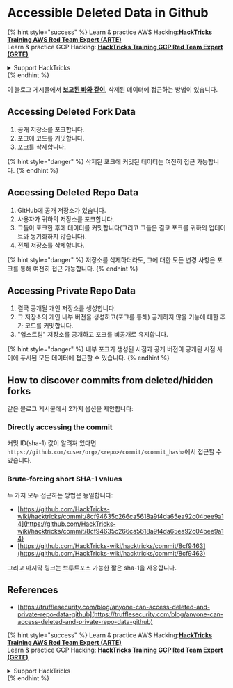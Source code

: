 # Accessible Deleted Data in Github

{% hint style="success" %}
Learn & practice AWS Hacking:<img src="../../.gitbook/assets/image (1).png" alt="" data-size="line">[**HackTricks Training AWS Red Team Expert (ARTE)**](https://training.hacktricks.xyz/courses/arte)<img src="../../.gitbook/assets/image (1).png" alt="" data-size="line">\
Learn & practice GCP Hacking: <img src="../../.gitbook/assets/image (2).png" alt="" data-size="line">[**HackTricks Training GCP Red Team Expert (GRTE)**<img src="../../.gitbook/assets/image (2).png" alt="" data-size="line">](https://training.hacktricks.xyz/courses/grte)

<details>

<summary>Support HackTricks</summary>

* Check the [**subscription plans**](https://github.com/sponsors/carlospolop)!
* **Join the** 💬 [**Discord group**](https://discord.gg/hRep4RUj7f) or the [**telegram group**](https://t.me/peass) or **follow** us on **Twitter** 🐦 [**@hacktricks\_live**](https://twitter.com/hacktricks\_live)**.**
* **Share hacking tricks by submitting PRs to the** [**HackTricks**](https://github.com/carlospolop/hacktricks) and [**HackTricks Cloud**](https://github.com/carlospolop/hacktricks-cloud) github repos.

</details>
{% endhint %}

이 블로그 게시물에서 [**보고된 바와 같이**](https://trufflesecurity.com/blog/anyone-can-access-deleted-and-private-repo-data-github), 삭제된 데이터에 접근하는 방법이 있습니다.

## Accessing Deleted Fork Data

1. 공개 저장소를 포크합니다.
2. 포크에 코드를 커밋합니다.
3. 포크를 삭제합니다.

{% hint style="danger" %}
삭제된 포크에 커밋된 데이터는 여전히 접근 가능합니다.
{% endhint %}

## Accessing Deleted Repo Data

1. GitHub에 공개 저장소가 있습니다.
2. 사용자가 귀하의 저장소를 포크합니다.
3. 그들이 포크한 후에 데이터를 커밋합니다(그리고 그들은 결코 포크를 귀하의 업데이트와 동기화하지 않습니다).
4. 전체 저장소를 삭제합니다.

{% hint style="danger" %}
저장소를 삭제하더라도, 그에 대한 모든 변경 사항은 포크를 통해 여전히 접근 가능합니다.
{% endhint %}

## Accessing Private Repo Data

1. 결국 공개될 개인 저장소를 생성합니다.
2. 그 저장소의 개인 내부 버전을 생성하고(포크를 통해) 공개하지 않을 기능에 대한 추가 코드를 커밋합니다.
3. "업스트림" 저장소를 공개하고 포크를 비공개로 유지합니다.

{% hint style="danger" %}
내부 포크가 생성된 시점과 공개 버전이 공개된 시점 사이에 푸시된 모든 데이터에 접근할 수 있습니다.
{% endhint %}

## How to discover commits from deleted/hidden forks

같은 블로그 게시물에서 2가지 옵션을 제안합니다:

### Directly accessing the commit

커밋 ID(sha-1) 값이 알려져 있다면 `https://github.com/<user/org>/<repo>/commit/<commit_hash>`에서 접근할 수 있습니다.

### Brute-forcing short SHA-1 values

두 가지 모두 접근하는 방법은 동일합니다:

* [https://github.com/HackTricks-wiki/hacktricks/commit/8cf94635c266ca5618a9f4da65ea92c04bee9a14](https://github.com/HackTricks-wiki/hacktricks/commit/8cf94635c266ca5618a9f4da65ea92c04bee9a14)
* [https://github.com/HackTricks-wiki/hacktricks/commit/8cf9463](https://github.com/HackTricks-wiki/hacktricks/commit/8cf9463)

그리고 마지막 링크는 브루트포스 가능한 짧은 sha-1을 사용합니다.

## References

* [https://trufflesecurity.com/blog/anyone-can-access-deleted-and-private-repo-data-github](https://trufflesecurity.com/blog/anyone-can-access-deleted-and-private-repo-data-github)

{% hint style="success" %}
Learn & practice AWS Hacking:<img src="../../.gitbook/assets/image (1).png" alt="" data-size="line">[**HackTricks Training AWS Red Team Expert (ARTE)**](https://training.hacktricks.xyz/courses/arte)<img src="../../.gitbook/assets/image (1).png" alt="" data-size="line">\
Learn & practice GCP Hacking: <img src="../../.gitbook/assets/image (2).png" alt="" data-size="line">[**HackTricks Training GCP Red Team Expert (GRTE)**<img src="../../.gitbook/assets/image (2).png" alt="" data-size="line">](https://training.hacktricks.xyz/courses/grte)

<details>

<summary>Support HackTricks</summary>

* Check the [**subscription plans**](https://github.com/sponsors/carlospolop)!
* **Join the** 💬 [**Discord group**](https://discord.gg/hRep4RUj7f) or the [**telegram group**](https://t.me/peass) or **follow** us on **Twitter** 🐦 [**@hacktricks\_live**](https://twitter.com/hacktricks\_live)**.**
* **Share hacking tricks by submitting PRs to the** [**HackTricks**](https://github.com/carlospolop/hacktricks) and [**HackTricks Cloud**](https://github.com/carlospolop/hacktricks-cloud) github repos.

</details>
{% endhint %}
